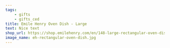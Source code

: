 ```yaml
---
tags:
    - gifts
    - gifts_ced
title: Emile Henry Oven Dish - Large
text: Nice text
shop_url: https://shop.emilehenry.com/en/148-large-rectangular-oven-dish.html#/29-couleur-burgundy
image_name: eh-rectangular-oven-dish.jpg
---
```

